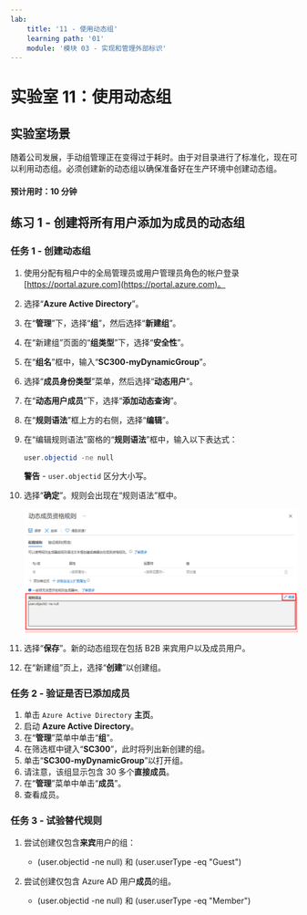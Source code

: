 ```yaml
---
lab:
    title: '11 - 使用动态组'
    learning path: '01'
    module: '模块 03 - 实现和管理外部标识'
---
```


# 实验室 11：使用动态组

## 实验室场景

随着公司发展，手动组管理正在变得过于耗时。由于对目录进行了标准化，现在可以利用动态组。必须创建新的动态组以确保准备好在生产环境中创建动态组。

#### 预计用时：10 分钟

## 练习 1 - 创建将所有用户添加为成员的动态组

### 任务 1 - 创建动态组

1. 使用分配有租户中的全局管理员或用户管理员角色的帐户登录 [https://portal.azure.com](https://portal.azure.com)。

2. 选择“**Azure Active Directory**”。

3. 在“**管理**”下，选择“**组**”，然后选择“**新建组**”。

4. 在“新建组”页面的“**组类型**”下，选择“**安全性**”。

5. 在“**组名**”框中，输入“**SC300-myDynamicGroup**”。

6. 选择“**成员身份类型**”菜单，然后选择“**动态用户**”。

7. 在“**动态用户成员**”下，选择“**添加动态查询**”。

8. 在“**规则语法**”框上方的右侧，选择“**编辑**”。

9. 在“编辑规则语法”窗格的“**规则语法**”框中，输入以下表达式：

    ```powershell
    user.objectid -ne null
    ```

    **警告** - `user.objectid` 区分大小写。

10. 选择“**确定**”。规则会出现在“规则语法”框中。

    ![显示“动态组成员资格规则”边栏选项卡的屏幕图像，其中突出显示了规则语法](./media/lp1-mod3-dynamic-group-membership-rule.png)

11. 选择“**保存**”。新的动态组现在包括 B2B 来宾用户以及成员用户。

12. 在“新建组”页上，选择“**创建**”以创建组。

### 任务 2 - 验证是否已添加成员

1. 单击 `Azure Active Directory` **主页**。
2. 启动 **Azure Active Directory**。
3. 在“**管理**”菜单中单击“**组**”。
4. 在筛选框中键入“**SC300**”，此时将列出新创建的组。
5. 单击“**SC300-myDynamicGroup**”以打开组。
6. 请注意，该组显示包含 30 多个**直接成员**。
7. 在“**管理**”菜单中单击“**成员**”。
8. 查看成员。

### 任务 3 - 试验替代规则

1. 尝试创建仅包含**来宾**用户的组：
   - (user.objectid -ne null) 和 (user.userType -eq "Guest")

2. 尝试创建仅包含 Azure AD 用户**成员**的组。
   - (user.objectid -ne null) 和 (user.userType -eq "Member")
